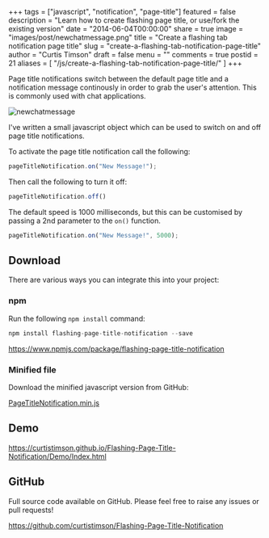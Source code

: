 +++
tags = ["javascript", "notification", "page-title"]
featured = false
description = "Learn how to create flashing page title, or use/fork the existing version"
date = "2014-06-04T00:00:00"
share = true
image = "images/post/newchatmessage.png"
title = "Create a flashing tab notification page title"
slug = "create-a-flashing-tab-notification-page-title"
author = "Curtis Timson"
draft = false
menu = ""
comments = true
postid = 21
aliases = [
    "/js/create-a-flashing-tab-notification-page-title/"
]
+++

Page title notifications switch between the default page title and a notification message continously in order to grab the user's attention. This is commonly used with chat applications.

<img src="../../../images/post/newchatmessage.gif" alt="newchatmessage" />

I've written a small javascript object which can be used to switch on and off page title notifications.

To activate the page title notification call the following:

```js
pageTitleNotification.on("New Message!");
```

Then call the following to turn it off:

```js
pageTitleNotification.off()
```

The default speed is 1000 milliseconds, but this can be customised by passing a 2nd parameter to the `on()` function.

```js
pageTitleNotification.on("New Message!", 5000);
```

## Download

There are various ways you can integrate this into your project:

### npm
Run the following `npm install` command:

```js
npm install flashing-page-title-notification --save
```

https://www.npmjs.com/package/flashing-page-title-notification

### Minified file

Download the minified javascript version from GitHub:

<a href="https://github.com/curtistimson/Flashing-Page-Title-Notification/blob/master/dist/PageTitleNotification.min.js" target="_blank">PageTitleNotification.min.js</a>

## Demo

https://curtistimson.github.io/Flashing-Page-Title-Notification/Demo/Index.html

## GitHub

Full source code available on GitHub. Please feel free to raise any issues or pull requests!

https://github.com/curtistimson/Flashing-Page-Title-Notification
